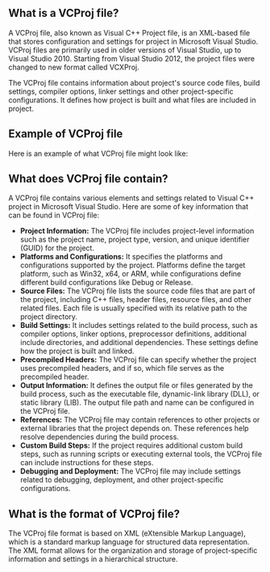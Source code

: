## What is a VCProj file?

A VCProj file, also known as Visual C++ Project file, is an XML-based file that stores configuration and settings for project in Microsoft Visual Studio. VCProj files are primarily used in older versions of Visual Studio, up to Visual Studio 2010. Starting from Visual Studio 2012, the project files were changed to new format called VCXProj.

The VCProj file contains information about project's source code files, build settings, compiler options, linker settings and other project-specific configurations. It defines how project is built and what files are included in project.

## Example of VCProj file

Here is an example of what VCProj file might look like:

## What does VCProj file contain?

A VCProj file contains various elements and settings related to Visual C++ project in Microsoft Visual Studio. Here are some of key information that can be found in VCProj file:

- **Project Information:** The VCProj file includes project-level information such as the project name, project type, version, and unique identifier (GUID) for the project.
- **Platforms and Configurations:** It specifies the platforms and configurations supported by the project. Platforms define the target platform, such as Win32, x64, or ARM, while configurations define different build configurations like Debug or Release.
- **Source Files:** The VCProj file lists the source code files that are part of the project, including C++ files, header files, resource files, and other related files. Each file is usually specified with its relative path to the project directory.
- **Build Settings:** It includes settings related to the build process, such as compiler options, linker options, preprocessor definitions, additional include directories, and additional dependencies. These settings define how the project is built and linked.
- **Precompiled Headers:** The VCProj file can specify whether the project uses precompiled headers, and if so, which file serves as the precompiled header.
- **Output Information:** It defines the output file or files generated by the build process, such as the executable file, dynamic-link library (DLL), or static library (LIB). The output file path and name can be configured in the VCProj file.
- **References:** The VCProj file may contain references to other projects or external libraries that the project depends on. These references help resolve dependencies during the build process.
- **Custom Build Steps:** If the project requires additional custom build steps, such as running scripts or executing external tools, the VCProj file can include instructions for these steps.
- **Debugging and Deployment:** The VCProj file may include settings related to debugging, deployment, and other project-specific configurations.

## What is the format of VCProj file?

The VCProj file format is based on XML (eXtensible Markup Language), which is a standard markup language for structured data representation. The XML format allows for the organization and storage of project-specific information and settings in a hierarchical structure.
